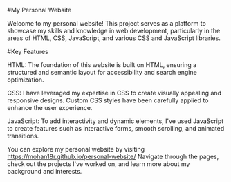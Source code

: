 #My Personal Website

Welcome to my personal website! This project serves as a platform to showcase my skills and knowledge in web development, particularly in the areas of HTML, CSS, JavaScript, and various CSS and JavaScript libraries.

#Key Features

HTML: The foundation of this website is built on HTML, ensuring a structured and semantic layout for accessibility and search engine optimization.

CSS: I have leveraged my expertise in CSS to create visually appealing and responsive designs. Custom CSS styles have been carefully applied to enhance the user experience.

JavaScript: To add interactivity and dynamic elements, I've used JavaScript to create features such as interactive forms, smooth scrolling, and animated transitions.

You can explore my personal website by visiting https://mohan18r.github.io/personal-website/ Navigate through the pages, check out the projects I've worked on, and learn more about my background and interests.
